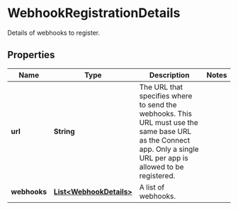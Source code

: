 

# WebhookRegistrationDetails

Details of webhooks to register.

## Properties

| Name | Type | Description | Notes |
|------------ | ------------- | ------------- | -------------|
|**url** | **String** | The URL that specifies where to send the webhooks. This URL must use the same base URL as the Connect app. Only a single URL per app is allowed to be registered. |  |
|**webhooks** | [**List&lt;WebhookDetails&gt;**](WebhookDetails.md) | A list of webhooks. |  |



